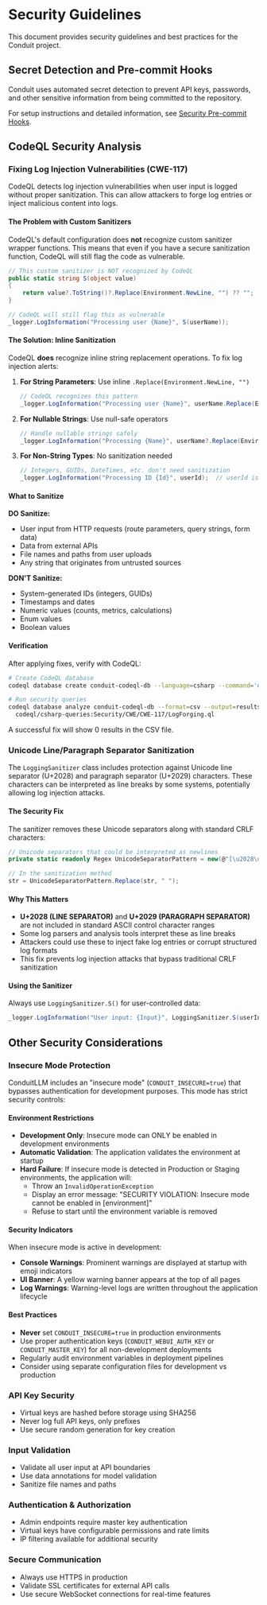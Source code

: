 # Security Guidelines

This document provides security guidelines and best practices for the Conduit project.

## Secret Detection and Pre-commit Hooks

Conduit uses automated secret detection to prevent API keys, passwords, and other sensitive information from being committed to the repository. 

For setup instructions and detailed information, see [Security Pre-commit Hooks](./Security-Pre-commit-Hooks.md).

## CodeQL Security Analysis

### Fixing Log Injection Vulnerabilities (CWE-117)

CodeQL detects log injection vulnerabilities when user input is logged without proper sanitization. This can allow attackers to forge log entries or inject malicious content into logs.

#### The Problem with Custom Sanitizers

CodeQL's default configuration does **not** recognize custom sanitizer wrapper functions. This means that even if you have a secure sanitization function, CodeQL will still flag the code as vulnerable.

```csharp
// This custom sanitizer is NOT recognized by CodeQL
public static string S(object value) 
{
    return value?.ToString()?.Replace(Environment.NewLine, "") ?? "";
}

// CodeQL will still flag this as vulnerable
_logger.LogInformation("Processing user {Name}", S(userName));
```

#### The Solution: Inline Sanitization

CodeQL **does** recognize inline string replacement operations. To fix log injection alerts:

1. **For String Parameters**: Use inline `.Replace(Environment.NewLine, "")`
   ```csharp
   // CodeQL recognizes this pattern
   _logger.LogInformation("Processing user {Name}", userName.Replace(Environment.NewLine, ""));
   ```

2. **For Nullable Strings**: Use null-safe operators
   ```csharp
   // Handle nullable strings safely
   _logger.LogInformation("Processing {Name}", userName?.Replace(Environment.NewLine, "") ?? "unknown");
   ```

3. **For Non-String Types**: No sanitization needed
   ```csharp
   // Integers, GUIDs, DateTimes, etc. don't need sanitization
   _logger.LogInformation("Processing ID {Id}", userId);  // userId is int
   ```

#### What to Sanitize

**DO Sanitize:**
- User input from HTTP requests (route parameters, query strings, form data)
- Data from external APIs
- File names and paths from user uploads
- Any string that originates from untrusted sources

**DON'T Sanitize:**
- System-generated IDs (integers, GUIDs)
- Timestamps and dates
- Numeric values (counts, metrics, calculations)
- Enum values
- Boolean values

#### Verification

After applying fixes, verify with CodeQL:

```bash
# Create CodeQL database
codeql database create conduit-codeql-db --language=csharp --command='dotnet build'

# Run security queries
codeql database analyze conduit-codeql-db --format=csv --output=results.csv \
  codeql/csharp-queries:Security/CWE/CWE-117/LogForging.ql
```

A successful fix will show 0 results in the CSV file.

### Unicode Line/Paragraph Separator Sanitization

The `LoggingSanitizer` class includes protection against Unicode line separator (U+2028) and paragraph separator (U+2029) characters. These characters can be interpreted as line breaks by some systems, potentially allowing log injection attacks.

#### The Security Fix

The sanitizer removes these Unicode separators along with standard CRLF characters:

```csharp
// Unicode separators that could be interpreted as newlines
private static readonly Regex UnicodeSeparatorPattern = new(@"[\u2028\u2029]", RegexOptions.Compiled);

// In the sanitization method
str = UnicodeSeparatorPattern.Replace(str, " ");
```

#### Why This Matters

- **U+2028 (LINE SEPARATOR)** and **U+2029 (PARAGRAPH SEPARATOR)** are not included in standard ASCII control character ranges
- Some log parsers and analysis tools interpret these as line breaks
- Attackers could use these to inject fake log entries or corrupt structured log formats
- This fix prevents log injection attacks that bypass traditional CRLF sanitization

#### Using the Sanitizer

Always use `LoggingSanitizer.S()` for user-controlled data:

```csharp
_logger.LogInformation("User input: {Input}", LoggingSanitizer.S(userInput));
```

## Other Security Considerations

### Insecure Mode Protection

ConduitLLM includes an "insecure mode" (`CONDUIT_INSECURE=true`) that bypasses authentication for development purposes. This mode has strict security controls:

#### Environment Restrictions
- **Development Only**: Insecure mode can ONLY be enabled in development environments
- **Automatic Validation**: The application validates the environment at startup
- **Hard Failure**: If insecure mode is detected in Production or Staging environments, the application will:
  - Throw an `InvalidOperationException`
  - Display an error message: "SECURITY VIOLATION: Insecure mode cannot be enabled in [environment]"
  - Refuse to start until the environment variable is removed

#### Security Indicators
When insecure mode is active in development:
- **Console Warnings**: Prominent warnings are displayed at startup with emoji indicators
- **UI Banner**: A yellow warning banner appears at the top of all pages
- **Log Warnings**: Warning-level logs are written throughout the application lifecycle

#### Best Practices
- **Never** set `CONDUIT_INSECURE=true` in production environments
- Use proper authentication keys (`CONDUIT_WEBUI_AUTH_KEY` or `CONDUIT_MASTER_KEY`) for all non-development deployments
- Regularly audit environment variables in deployment pipelines
- Consider using separate configuration files for development vs production

### API Key Security
- Virtual keys are hashed before storage using SHA256
- Never log full API keys, only prefixes
- Use secure random generation for key creation

### Input Validation
- Validate all user input at API boundaries
- Use data annotations for model validation
- Sanitize file names and paths

### Authentication & Authorization
- Admin endpoints require master key authentication
- Virtual keys have configurable permissions and rate limits
- IP filtering available for additional security

### Secure Communication
- Always use HTTPS in production
- Validate SSL certificates for external API calls
- Use secure WebSocket connections for real-time features